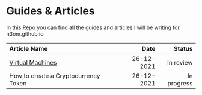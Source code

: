 # Guides & Articles #

In this Repo you can find all the guides and articles I will be writing for n3om.github.io

Article Name  |    Date    |  Status 
| :--- | ---: | ---:
[Virtual Machines](https://github.com/N3om/VMs "Virtual Machines Repo")  | 26-12-2021 | In review
How to create a Cryptocurrency Token | 26-12-2021 | In progress


